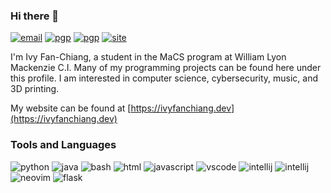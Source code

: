 ### Hi there 👋

[![email](https://img.shields.io/badge/email-userblackbox@tutanota.com-red?style=flat-square)](mailto:userblackbox@tutanota.com) [![pgp](https://img.shields.io/badge/PGP-D0230F8F6E4FE77C-green?style=flat-square)](http://keys.gnupg.net/pks/lookup?op=get&search=0xD0230F8F6E4FE77C) [![pgp](https://img.shields.io/badge/PGP-DC252AB7311BF896-green?style=flat-square)](http://keys.gnupg.net/pks/lookup?op=get&search=0xDC252AB7311BF896) [![site](https://img.shields.io/badge/website-ivyfanchiang.dev-blue?style=flat-square)](https://ivyfanchiang.dev)

I'm Ivy Fan-Chiang, a student in the MaCS program at William Lyon Mackenzie C.I. Many of my programming projects can be found here under this profile. I am interested in computer science, cybersecurity, music, and 3D printing.

My website can be found at [https://ivyfanchiang.dev](https://ivyfanchiang.dev)

### Tools and Languages

![python](https://img.shields.io/badge/-Python-blue?style=flat-square&logo=python&logoColor=white) ![java](https://img.shields.io/badge/-Java-red?style=flat-square&logo=java&logoColor=white) ![bash](https://img.shields.io/badge/-Bash-green?style=flat-square&logo=gnu-bash&logoColor=white) ![html](https://img.shields.io/badge/-HTML5-red?style=flat-square&logo=html5&logoColor=white) ![javascript](https://img.shields.io/badge/-JavaScript-yellow?style=flat-square&logo=javascript&logoColor=white) ![vscode](https://img.shields.io/badge/-VS_Code-blue?style=flat-square&logo=visual-studio-code&logoColor=white) ![intellij](https://img.shields.io/badge/-IntelliJ_IDEA-black?style=flat-square&logo=intellij-idea&logoColor=white) ![intellij](https://img.shields.io/badge/-PyCharm-yellowgreen?style=flat-square&logo=pycharm&logoColor=white) ![neovim](https://img.shields.io/badge/-Neovim-green?style=flat-square&logo=neovim&logoColor=white) ![flask](https://img.shields.io/badge/-Flask-black?style=flat-square&logo=flask&logoColor=white)
